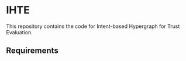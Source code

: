 # IHTE

This repository contains the code for Intent-based Hypergraph for Trust Evaluation.

## Requirements

